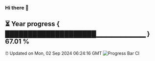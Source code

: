 ### Hi there 👋
⏳ Year progress { ████████████████████▁▁▁▁▁▁▁▁▁▁ } 67.01 %
---
⏰ Updated on Mon, 02 Sep 2024 06:24:16 GMT
![Progress Bar CI](https://github.com/liununu/liununu/workflows/Progress%20Bar%20CI/badge.svg)
